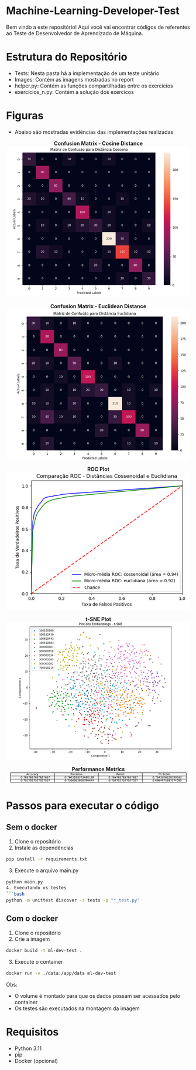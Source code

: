 # Machine-Learning-Developer-Test
Bem vindo a este repositório! Aqui você vai encontrar códigos de referentes ao Teste de Desenvolvedor de Aprendizado de Máquina.

# Estrutura do Repositório
- Tests: Nesta pasta há a implementação de um teste unitário
- Images: Contém as imagens mostradas no report
- helper.py: Contém as funções compartilhadas entre os exercícios
- exercícios_n.py: Contém a solução dos exercícos

# Figuras
- Abaixo são mostradas evidências das implementações realizadas
<p align="center">
  <b>Confusion Matrix - Cosine Distance</b><br>
  <img src="https://github.com/mariaelisaoctaviano/Machine-Learning-Developer-Test/blob/main/images/confusion_matrix_cos.png" width="500" height="410"/>
</p>
<p align="center">
  <b>Confusion Matrix - Euclidean Distance</b><br>
  <img src="https://github.com/mariaelisaoctaviano/Machine-Learning-Developer-Test/blob/main/images/confusion_matrix_euclidean.png" width="500" height="410"/>
</p>

<p align="center">
  <b>ROC Plot</b><br>
  <img src="https://github.com/mariaelisaoctaviano/Machine-Learning-Developer-Test/blob/main/images/roc_plot.png" width="500" height="375"/>
</p>
<p align="center">
  <b>t-SNE Plot</b><br>
  <img src="https://github.com/mariaelisaoctaviano/Machine-Learning-Developer-Test/blob/main/images/tsne_plot.png" width="500" height="375"/>
</p>

<p align="center">
  <b>Performance Metrics</b><br>
  <img src="https://github.com/mariaelisaoctaviano/Machine-Learning-Developer-Test/blob/main/images/metrics.png"/>
</p>

# Passos para executar o código

## Sem o docker
1. Clone o repositório
2. Instale as dependências
```bash
pip install -r requirements.txt
```
3. Execute o arquivo main.py
```bash
python main.py
4. Executando os testes
```bash
python -m unittest discover -s tests -p "*_test.py"
```

## Com o docker
1. Clone o repositório
2. Crie a imagem
```bash
docker build -t ml-dev-test .
```
3. Execute o container
```bash
docker run -v ./data:/app/data ml-dev-test
```
Obs:
  - O volume é montado para que os dados possam ser acessados pelo container
  - Os testes são executados na montagem da imagem

# Requisitos
- Python 3.11
- pip
- Docker (opcional)
